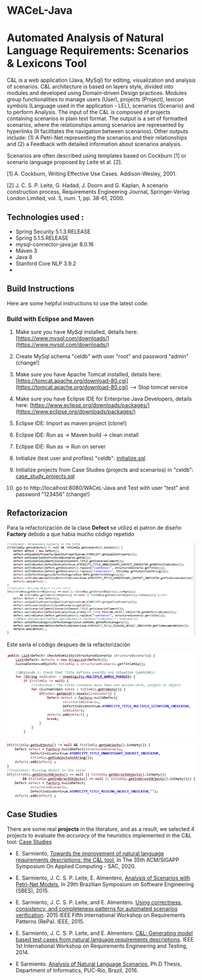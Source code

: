 # WACeL-Java
# Automated Analysis of Natural Language Requirements: Scenarios &amp; Lexicons Tool

C&L is a web application (Java, MySql) for editing, visualization and analysis of scenarios. C&L architecture is based on layers style, divided into modules and developed using Domain-driven Design practices. Modules group functionalities to manage users (User), projects (Project), lexicon symbols (Language used in the application - LEL), scenarios (Scenario) and to perform Analysis. The input of the C&L is composed of projects containing scenarios in plain text format. The output is a set of formatted scenarios, where the relationships among scenarios are represented by hyperlinks (It facilitates the navigation between scenarios). Other outputs include: (1) A Petri-Net representing the scenarios and their relationships and (2) a Feedback with detailed information about scenarios analysis.

Scenarios are often described using templates based on Cockburn [1] or scenario language proposed by Leite et al. [2].

[1] A. Cockburn, Writing Effective Use Cases. Addison-Wesley, 2001.

[2] J. C. S. P. Leite, G. Hadad, J. Doorn and G. Kaplan, A scenario construction process, Requirements Engineering Journal, Springer-Verlag London Limited, vol. 5, num. 1, pp. 38-61, 2000.

## Technologies used :

-   Spring Security 5.1.3.RELEASE
-   Spring 5.1.5.RELEASE
-   mysql-connector-java:jar 8.0.16
-   Maven 3
-   Java 8
-   Stanford Core NLP 3.9.2
- 
## Build Instructions

Here are some helpful instructions to use the latest code:

### Build with Eclipse and Maven

1. Make sure you have MySql installed, details here:
    [https://www.mysql.com/downloads/](https://www.mysql.com/downloads/)
2. Create MySql schema "celdb" with user "root" and password "admin"     (change!)

3. Make sure you have Apache Tomcat installed, details here:
    [https://tomcat.apache.org/download-80.cgi](https://tomcat.apache.org/download-80.cgi)  --> Stop tomcat service
     
4. Make sure you have Eclipse IDE for Enterprise Java Developers, details here:     [https://www.eclipse.org/downloads/packages/](https://www.eclipse.org/downloads/packages/)
 
5. Eclipse IDE: Import as maven project (clone!)

6.  Eclipse IDE: Run as -> Maven build -> clean install

7. Eclipse IDE: Run as -> Run on server

8. Initialize (test user and profiles) "celdb": [initialize.sql](https://github.com/edgarsc22/WACeL-Java/blob/master/sqlscript/initialize.sql)

9. Initialize projects from Case Studies (projects and scenarios) in "celdb":  [case_study_projects.sql](https://github.com/edgarsc22/WACeL-Java/blob/master/sqlscript/case_study_projects.sql)

 10. go to http://localhost:8080/WACeL-Java and Test with user "test" and password "123456" (change!)
 
##  Refactorizacion
Para la refactorización de la clase **Defect** se utilizó el patron de diseño **Factory** debido a que habia mucho código repetido

![Factoring](img/factory3.png)

Este seria el código despues de la refactorización

![Factoring](img/factory1.png)

![Factoring](img/factory2.png)

    
##  Case Studies
  There are some real **projects** in the literature, and as a result, we selected 4 projects to evaluate the _accuracy_ of the heuristics implemented in the C&L tool:      [Case Studies](https://github.com/edgarsc22/WACeL-Java/blob/master/docs/CeL%20and%20Case%20Study.pdf)

- E. Sarmiento, [Towards the improvement of natural language requirements descriptions: the C&L tool](https://dl.acm.org/doi/abs/10.1145/3341105.3374028), In The 35th ACM/SIGAPP Symposium On Applied Computing - SAC, 2020.

- E. Sarmiento, J. C. S. P. Leite, E. Almentero, [Analysis of Scenarios with Petri-Net Models](https://ieeexplore.ieee.org/abstract/document/7328013), In 29th Brazilian Symposium on Software Engineering (SBES), 2015.

- E. Sarmiento, J. C. S. P. Leite, and E. Almentero. [Using correctness, consistency, and completeness patterns for automated scenarios verification](https://ieeexplore.ieee.org/abstract/document/7407737/). 2015 IEEE Fifth International Workshop on Requirements Patterns (RePa). IEEE, 2015.

- E. Sarmiento, J. C. S. P. Leite, and E. Almentero. [C&L: Generating model based test cases from natural language requirements descriptions](https://ieeexplore.ieee.org/abstract/document/6908677/). IEEE 1st International Workshop on Requirements Engineering and Testing, 2014.

- E Sarmiento. [Analysis of Natural Language Scenarios](https://www.maxwell.vrac.puc-rio.br/28193/28193.PDF), Ph.D Thesis, Department  of Informatics, PUC-Rio, Brazil, 2016.
